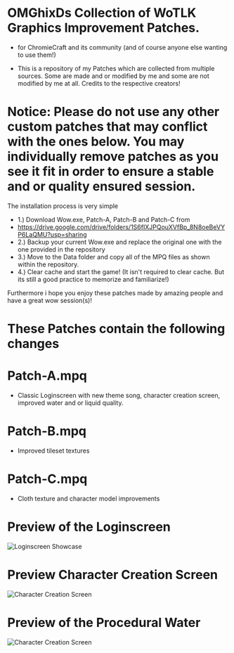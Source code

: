 # OMGhixDs Collection of WoTLK Graphics Improvement Patches.
- for ChromieCraft and its community (and of course anyone else wanting to use them!)

- This is a repository of my Patches which are collected from multiple sources. Some are made and or modified by me and some are not modified by me at all. Credits to the respective creators!

# Notice: Please do not use any other custom patches that may conflict with the ones below. You may individually remove patches as you see it fit in order to ensure a stable and or quality ensured session.

The installation process is very simple

- 1.) Download Wow.exe, Patch-A, Patch-B and Patch-C from 
- https://drive.google.com/drive/folders/1S6fIXJPQouXVfBp_8N8oeBeVYP6LaQMU?usp=sharing
- 2.) Backup your current Wow.exe and replace the original one with the one provided in the repository
- 3.) Move to the Data folder and copy all of the MPQ files as shown within the repository.
- 4.) Clear cache and start the game! (It isn't required to clear cache. But its still a good practice to memorize and familiarize!)

Furthermore i hope you enjoy these patches made by amazing people and have a great wow session(s)!


# These Patches contain the following changes

# Patch-A.mpq
* Classic Loginscreen with new theme song, character creation screen, improved water and or liquid quality.

# Patch-B.mpq
* Improved tileset textures

# Patch-C.mpq
* Cloth texture and character model improvements


# Preview of the Loginscreen

![Loginscreen Showcase](https://cdn.discordapp.com/attachments/857736079872360500/861273987739942912/unknown.png)

# Preview Character Creation Screen

![Character Creation Screen](https://cdn.discordapp.com/attachments/857736079872360500/861274379098914846/unknown.png)

# Preview of the Procedural Water

![Character Creation Screen](https://media.discordapp.net/attachments/812816808646017044/857703255575625768/RatchetEvenings.jpg)
